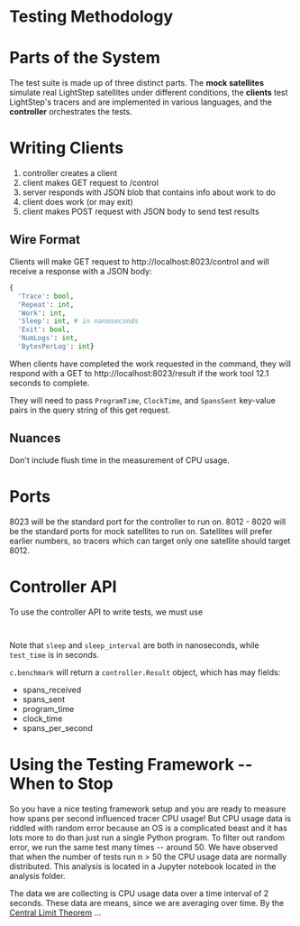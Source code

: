 # Testing Methodology



# Parts of the System
The test suite is made up of three distinct parts. The **mock satellites** simulate real LightStep satellites under different conditions, the **clients** test LightStep's tracers and are implemented in various languages, and the **controller** orchestrates the tests.



# Writing Clients

1. controller creates a client
2. client makes GET request to /control
3. server responds with JSON blob that contains info about work to do
4. client does work (or may exit)
5. client makes POST request with JSON body to send test results


## Wire Format

Clients will make GET request to http://localhost:8023/control and will receive a response with a JSON body:

```python
{
  'Trace': bool,
  'Repeat': int,
  'Work': int,
  'Sleep': int, # in nanoseconds
  'Exit': bool,
  'NumLogs': int,
  'BytesPerLog': int}
```

When clients have completed the work requested in the command, they will respond with a GET to http://localhost:8023/result if the work tool 12.1 seconds to complete.

They will need to pass `ProgramTime`, `ClockTime`, and `SpansSent` key-value pairs in the query string of this get request.

## Nuances

Don't include flush time in the measurement of CPU usage. 

# Ports
8023 will be the standard port for the controller to run on.
8012 - 8020 will be the standard ports for mock satellites to run on. Satellites will prefer earlier numbers, so tracers which can target only one satellite should target 8012.

# Controller API

To use the controller API to write tests, we must use

```python



```

Note that `sleep` and `sleep_interval` are both in nanoseconds, while `test_time` is in seconds.

`c.benchmark` will return a `controller.Result` object, which has may fields:

 * spans_received
 * spans_sent
 * program_time
 * clock_time
 * spans_per_second

# Using the Testing Framework -- When to Stop

So you have a nice testing framework setup and you are ready to measure how spans per second influenced tracer CPU usage! But CPU usage data is riddled with random error because an OS is a complicated beast and it has lots more to do than just run a single Python program. To filter out random error, we run the same test many times -- around 50. We have observed that when the number of tests run n > 50 the CPU usage data are normally distributed. This analysis is located in a Jupyter notebook located in the analysis folder.  

The data we are collecting is CPU usage data over a time interval of 2 seconds. These data are means, since we are averaging over time. By the [Central Limit Theorem]() ...
